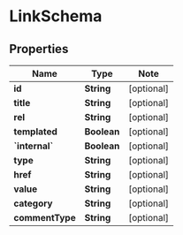 # LinkSchema

## Properties

Name | Type | Note
---- | ---- | ----
**id** | **String** | [optional] 
**title** | **String** | [optional] 
**rel** | **String** | [optional] 
**templated** | **Boolean** | [optional] 
**&#x60;internal&#x60;** | **Boolean** | [optional] 
**type** | **String** | [optional] 
**href** | **String** | [optional] 
**value** | **String** | [optional] 
**category** | **String** | [optional] 
**commentType** | **String** | [optional] 

